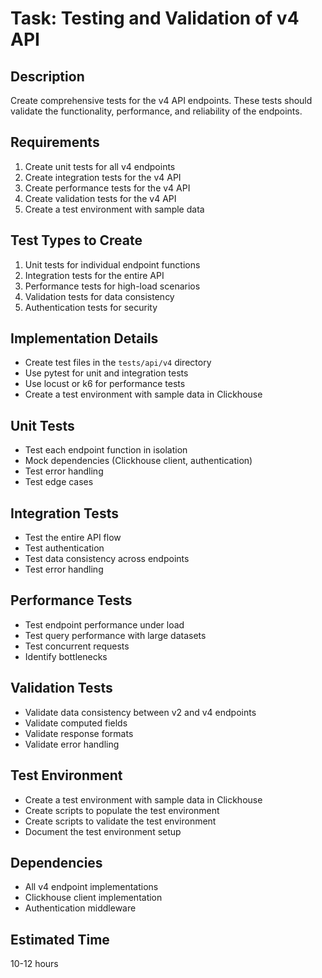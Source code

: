 # Task: Testing and Validation of v4 API

## Description

Create comprehensive tests for the v4 API endpoints. These tests should validate the functionality, performance, and reliability of the endpoints.

## Requirements

1. Create unit tests for all v4 endpoints
2. Create integration tests for the v4 API
3. Create performance tests for the v4 API
4. Create validation tests for the v4 API
5. Create a test environment with sample data

## Test Types to Create

1. Unit tests for individual endpoint functions
2. Integration tests for the entire API
3. Performance tests for high-load scenarios
4. Validation tests for data consistency
5. Authentication tests for security

## Implementation Details

- Create test files in the `tests/api/v4` directory
- Use pytest for unit and integration tests
- Use locust or k6 for performance tests
- Create a test environment with sample data in Clickhouse

## Unit Tests

- Test each endpoint function in isolation
- Mock dependencies (Clickhouse client, authentication)
- Test error handling
- Test edge cases

## Integration Tests

- Test the entire API flow
- Test authentication
- Test data consistency across endpoints
- Test error handling

## Performance Tests

- Test endpoint performance under load
- Test query performance with large datasets
- Test concurrent requests
- Identify bottlenecks

## Validation Tests

- Validate data consistency between v2 and v4 endpoints
- Validate computed fields
- Validate response formats
- Validate error handling

## Test Environment

- Create a test environment with sample data in Clickhouse
- Create scripts to populate the test environment
- Create scripts to validate the test environment
- Document the test environment setup

## Dependencies

- All v4 endpoint implementations
- Clickhouse client implementation
- Authentication middleware

## Estimated Time

10-12 hours
